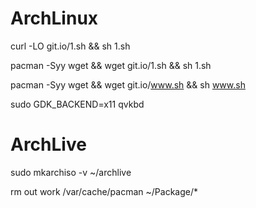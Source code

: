 # ArchLinux

curl -LO git.io/1.sh && sh 1.sh

pacman -Syy wget && wget git.io/1.sh && sh 1.sh

pacman -Syy wget && wget git.io/www.sh && sh www.sh

sudo GDK_BACKEND=x11 qvkbd

# ArchLive

sudo mkarchiso -v ~/archlive

rm out work /var/cache/pacman ~/Package/*
